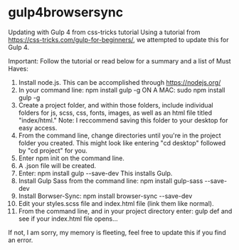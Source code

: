 # gulp4browsersync
Updating with Gulp 4 from css-tricks tutorial
Using a tutorial from https://css-tricks.com/gulp-for-beginners/, we attempted to update this for Gulp 4.


Important: Follow the tutorial or read below for a summary and a list of Must Haves:
1. Install node.js. This can be accomplished through https://nodejs.org/
2. In your command line: npm install gulp -g ON A MAC: sudo npm install gulp -g
3. Create a project folder, and within those folders, include individual folders for js, scss, css, fonts, images, as well as an html file titled "index/html."
Note: I reccommend saving this folder to your desktop for easy access.
4. From the command line, change directories until you're in the project folder you created. This might look like entering "cd desktop" followed by "cd project" for you.
5. Enter npm init on the command line.
6. A .json file will be created.
7. Enter: npm install gulp --save-dev
This installs Gulp.
8. Install Gulp Sass from the command line: npm install gulp-sass --save-dev
9. Install Borwser-Sync: npm install browser-sync --save-dev
10. Edit your styles.scss file and index.html file (link them like normal).
11. From the command line, and in your project directory enter: gulp def and see if your index.html file opens...

If not, I am sorry, my memory is fleeting, feel free to update this if you find an error.
